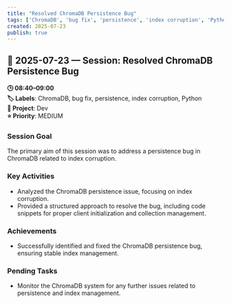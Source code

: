```yaml
---
title: "Resolved ChromaDB Persistence Bug"
tags: ['ChromaDB', 'bug fix', 'persistence', 'index corruption', 'Python']
created: 2025-07-23
publish: true
---
```


## 📅 2025-07-23 — Session: Resolved ChromaDB Persistence Bug

**🕒 08:40–09:00**  
**🏷️ Labels**: ChromaDB, bug fix, persistence, index corruption, Python  
**📂 Project**: Dev  
**⭐ Priority**: MEDIUM  


### Session Goal
The primary aim of this session was to address a persistence bug in ChromaDB related to index corruption.

### Key Activities
- Analyzed the ChromaDB persistence issue, focusing on index corruption.
- Provided a structured approach to resolve the bug, including code snippets for proper client initialization and collection management.

### Achievements
- Successfully identified and fixed the ChromaDB persistence bug, ensuring stable index management.

### Pending Tasks
- Monitor the ChromaDB system for any further issues related to persistence and index management.
